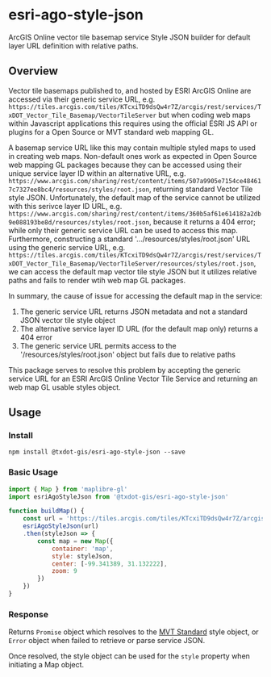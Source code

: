 # esri-ago-style-json
ArcGIS Online vector tile basemap service Style JSON builder for default layer URL definition with relative paths.

## Overview
Vector tile basemaps published to, and hosted by ESRI ArcGIS Online are accessed via their generic service URL, e.g. `https://tiles.arcgis.com/tiles/KTcxiTD9dsQw4r7Z/arcgis/rest/services/TxDOT_Vector_Tile_Basemap/VectorTileServer` but when coding web maps within Javascript applications this requires using the official ESRI JS API or plugins for a Open Source or MVT standard web mapping GL.

A basemap service URL like this may contain multiple styled maps to used in creating web maps. Non-default ones work as expected in Open Source web mapping GL packages because they can be accessed using their unique service layer ID within an alternative URL, e.g. `https://www.arcgis.com/sharing/rest/content/items/507a9905e7154ce484617c7327ee8bc4/resources/styles/root.json`, returning standard Vector Tile style JSON. Unfortunately, the default map of the service cannot be utilized with this serivce layer ID URL, e.g. `https://www.arcgis.com/sharing/rest/content/items/360b5af61e614182a2db9e088193be8d/resources/styles/root.json`, because it returns a 404 error; while only their generic service URL can be used to access this map. Furthermore, constructing a standard '.../resources/styles/root.json' URL using the generic service URL, e.g. `https://tiles.arcgis.com/tiles/KTcxiTD9dsQw4r7Z/arcgis/rest/services/TxDOT_Vector_Tile_Basemap/VectorTileServer/resources/styles/root.json`, we can access the default map vector tile style JSON but it utilizes relative paths and fails to render wtih web map GL packages.

In summary, the cause of issue for accessing the default map in the service:
1. The generic service URL returns JSON metadata and not a standard JSON vector tile style object
2. The alternative service layer ID URL (for the default map only) returns a 404 error
3. The generic service URL permits access to the '/resources/styles/root.json' object but fails due to relative paths

This package serves to resolve this problem by accepting the generic service URL for an ESRI ArcGIS Online Vector Tile Service and returning an web map GL usable styles object. 

## Usage

### Install
```
npm install @txdot-gis/esri-ago-style-json --save
```

### Basic Usage
```javascript
import { Map } from 'maplibre-gl'
import esriAgoStyleJson from '@txdot-gis/esri-ago-style-json'

function buildMap() {
    const url = 'https://tiles.arcgis.com/tiles/KTcxiTD9dsQw4r7Z/arcgis/rest/services/TxDOT_Vector_Tile_Basemap/VectorTileServer'
    esriAgoStyleJson(url)
    .then(styleJson => {
		const map = new Map({
			container: 'map',
			style: styleJson,
			center: [-99.341389, 31.132222],
			zoom: 9
		})
	})
}
```

### Response
Returns `Promise` object which resolves to the [MVT Standard](https://github.com/mapbox/vector-tile-spec) style object, or `Error` object when failed to retrieve or parse service JSON.

Once resolved, the style object can be used for the `style` property when initiating a Map object.
